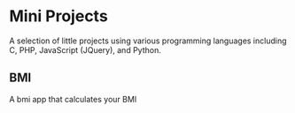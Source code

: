 # Mini Projects
A selection of little projects using various programming languages including C, PHP, JavaScript (JQuery), and Python. 

## BMI
A bmi app that calculates your BMI 

